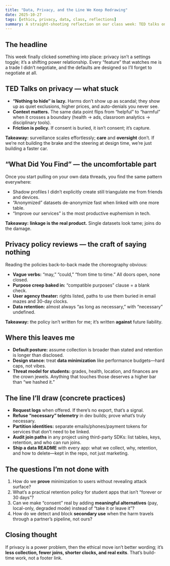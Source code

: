 ```yaml
---
title: "Data, Privacy, and the Line We Keep Redrawing"
date: 2025-10-27
tags: [ethics, privacy, data, class, reflections]
summary: A straight-shooting reflection on our class week: TED talks on privacy, the “What Did You Find” hunt, and reading actual privacy policies without the PR varnish.
---
```


## The headline

This week finally clicked something into place: privacy isn’t a settings toggle; it’s a shifting power relationship. Every “feature” that watches me is a trade I didn’t negotiate, and the defaults are designed so I’ll forget to negotiate at all.

## TED Talks on privacy — what stuck

- **“Nothing to hide” is lazy.** Harms don’t show up as scandal; they show up as quiet exclusions, higher prices, and auto-denials you never see.
- **Context matters.** The same data point flips from “helpful” to “harmful” when it crosses a boundary (health → ads, classroom analytics → disciplinary tools).
- **Friction is policy.** If consent is buried, it isn’t consent; it’s capture.

**Takeaway:** surveillance scales effortlessly; **care** and **oversight** don’t. If we’re not building the brake and the steering at design time, we’re just building a faster car.

## “What Did You Find” — the uncomfortable part

Once you start pulling on your own data threads, you find the same pattern everywhere:

- Shadow profiles I didn’t explicitly create still triangulate me from friends and devices.
- “Anonymized” datasets de-anonymize fast when linked with one more table.
- “Improve our services” is the most productive euphemism in tech.

**Takeaway:** **linkage is the real product.** Single datasets look tame; joins do the damage.

## Privacy policy reviews — the craft of saying nothing

Reading the policies back-to-back made the choreography obvious:

- **Vague verbs:** “may,” “could,” “from time to time.” All doors open, none closed.
- **Purpose creep baked in:** “compatible purposes” clause = a blank check.
- **User agency theater:** rights listed, paths to use them buried in email mazes and 30-day clocks.
- **Data retention:** almost always “as long as necessary,” with “necessary” undefined.

**Takeaway:** the policy isn’t written for me; it’s written **against** future liability.

## Where this leaves me

- **Default posture:** assume collection is broader than stated and retention is longer than disclosed.
- **Design stance:** treat **data minimization** like performance budgets—hard caps, not vibes.
- **Threat model for students:** grades, health, location, and finances are the crown jewels. Anything that touches those deserves a higher bar than “we hashed it.”

## The line I’ll draw (concrete practices)

- **Request logs** when offered. If there’s no export, that’s a signal.
- **Refuse “necessary” telemetry** in dev builds; prove what’s truly necessary.
- **Partition identities:** separate emails/phones/payment tokens for services that don’t need to be linked.
- **Audit join paths** in any project using third-party SDKs: list tables, keys, retention, and who can run joins.
- **Ship a data README** with every app: what we collect, why, retention, and how to delete—kept in the repo, not just marketing.

## The questions I’m not done with

1. How do we **prove** minimization to users without revealing attack surface?
2. What’s a practical retention policy for student apps that isn’t “forever or 30 days”?
3. Can we make “consent” real by adding **meaningful alternatives** (pay, local-only, degraded mode) instead of “take it or leave it”?
4. How do we detect and block **secondary use** when the harm travels through a partner’s pipeline, not ours?

## Closing thought

If privacy is a power problem, then the ethical move isn’t better wording; it’s **less collection, fewer joins, shorter clocks, and real exits**. That’s build-time work, not a footer link.
